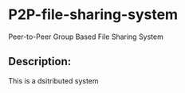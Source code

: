 # P2P-file-sharing-system
Peer-to-Peer Group Based File Sharing System
## Description:
This is a dsitributed system